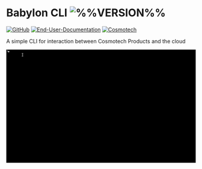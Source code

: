 # Babylon CLI ![%%VERSION%%](https://img.shields.io/badge/VERSION-2e303e?style=for-the-badge)

[![GitHub](https://img.shields.io/badge/github-%23121011.svg?style=for-the-badge&logo=github&logoColor=white)](https://github.com/Cosmo-Tech/Babylon)
[![End-User-Documentation](https://img.shields.io/badge/End_User_Documentation-%23121011.svg?style=for-the-badge&logo=github&logoColor=white)](https://cosmo-tech.github.io/Babylon-End-User-Doc/)
[![Cosmotech](https://img.shields.io/badge/Cosmotech-ffb039?style=for-the-badge&logoColor=black)](https://cosmotech.com/)

A simple CLI for interaction between Cosmotech Products and the cloud

![Babylon example](img/example_babylon.gif)